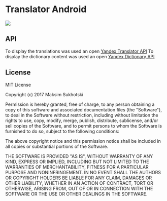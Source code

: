 # Translator Android

[<img src="https://play.google.com/intl/en_us/badges/images/badge_new.png">](https://play.google.com/store/apps/details?id=suhockii.dev.translator)

## API
To display the translations was used an open [Yandex Translator API](https://tech.yandex.ru/translate/)
To display the dictionary content was used an open [Yandex Dictionary API](https://tech.yandex.ru/dictionary/)

## License

MIT License

Copyright (c) 2017 Maksim Sukhotski

Permission is hereby granted, free of charge, to any person obtaining a copy
of this software and associated documentation files (the "Software"), to deal
in the Software without restriction, including without limitation the rights
to use, copy, modify, merge, publish, distribute, sublicense, and/or sell
copies of the Software, and to permit persons to whom the Software is
furnished to do so, subject to the following conditions:

The above copyright notice and this permission notice shall be included in all
copies or substantial portions of the Software.

THE SOFTWARE IS PROVIDED "AS IS", WITHOUT WARRANTY OF ANY KIND, EXPRESS OR
IMPLIED, INCLUDING BUT NOT LIMITED TO THE WARRANTIES OF MERCHANTABILITY,
FITNESS FOR A PARTICULAR PURPOSE AND NONINFRINGEMENT. IN NO EVENT SHALL THE
AUTHORS OR COPYRIGHT HOLDERS BE LIABLE FOR ANY CLAIM, DAMAGES OR OTHER
LIABILITY, WHETHER IN AN ACTION OF CONTRACT, TORT OR OTHERWISE, ARISING FROM,
OUT OF OR IN CONNECTION WITH THE SOFTWARE OR THE USE OR OTHER DEALINGS IN THE
SOFTWARE.
